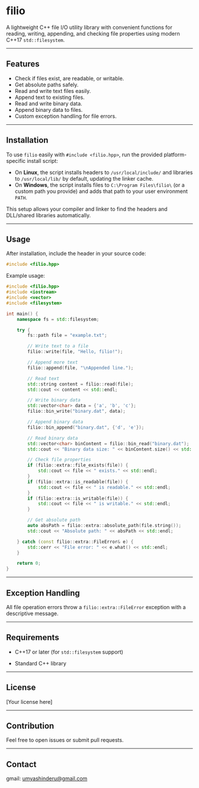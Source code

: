 # filio

A lightweight C++ file I/O utility library with convenient functions for reading, writing, appending, and checking file properties using modern C++17 `std::filesystem`.

---

## Features

- Check if files exist, are readable, or writable.
- Get absolute paths safely.
- Read and write text files easily.
- Append text to existing files.
- Read and write binary data.
- Append binary data to files.
- Custom exception handling for file errors.

---

## Installation

To use `filio` easily with `#include <filio.hpp>`, run the provided platform-specific install script:

- On **Linux**, the script installs headers to `/usr/local/include/` and libraries to `/usr/local/lib/` by default, updating the linker cache.
- On **Windows**, the script installs files to `C:\Program Files\filio\` (or a custom path you provide) and adds that path to your user environment `PATH`.

This setup allows your compiler and linker to find the headers and DLL/shared libraries automatically.

---

## Usage

After installation, include the header in your source code:

```cpp
#include <filio.hpp>
```

Example usage:

```cpp
#include <filio.hpp>
#include <iostream>
#include <vector>
#include <filesystem>

int main() {
    namespace fs = std::filesystem;

    try {
        fs::path file = "example.txt";

        // Write text to a file
        filio::write(file, "Hello, filio!");

        // Append more text
        filio::append(file, "\nAppended line.");

        // Read text
        std::string content = filio::read(file);
        std::cout << content << std::endl;

        // Write binary data
        std::vector<char> data = {'a', 'b', 'c'};
        filio::bin_write("binary.dat", data);

        // Append binary data
        filio::bin_append("binary.dat", {'d', 'e'});

        // Read binary data
        std::vector<char> binContent = filio::bin_read("binary.dat");
        std::cout << "Binary data size: " << binContent.size() << std::endl;

        // Check file properties
        if (filio::extra::file_exists(file)) {
            std::cout << file << " exists." << std::endl;
        }
        if (filio::extra::is_readable(file)) {
            std::cout << file << " is readable." << std::endl;
        }
        if (filio::extra::is_writable(file)) {
            std::cout << file << " is writable." << std::endl;
        }

        // Get absolute path
        auto absPath = filio::extra::absolute_path(file.string());
        std::cout << "Absolute path: " << absPath << std::endl;

    } catch (const filio::extra::FileError& e) {
        std::cerr << "File error: " << e.what() << std::endl;
    }

    return 0;
}
```

---

## Exception Handling

All file operation errors throw a `filio::extra::FileError` exception with a descriptive message.

---

## Requirements

-   C++17 or later (for `std::filesystem` support)
    
-   Standard C++ library
    

---

## License

\[Your license here\]

---

## Contribution

Feel free to open issues or submit pull requests.

---

## Contact

gmail: umyashinderu@gmail.com
